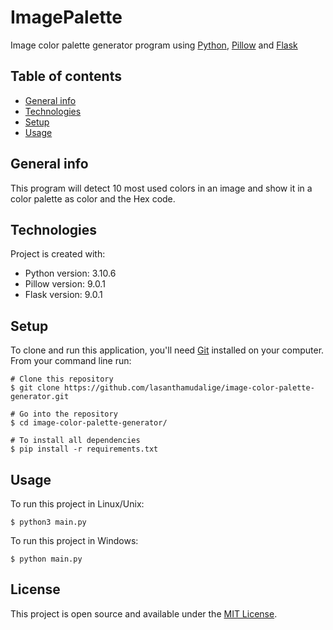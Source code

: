 # ImagePalette

Image color palette generator program using [Python](https://www.python.org/), [Pillow](https://python-pillow.org/) and [Flask](https://flask.palletsprojects.com/en/2.2.x/)

## Table of contents
* [General info](#general-info)
* [Technologies](#technologies)
* [Setup](#setup)
* [Usage](#usage)

## General info

This program will detect 10 most used colors in an image and show it in a color palette as color and the Hex code. 

## Technologies
Project is created with:
* Python version: 3.10.6
* Pillow version: 9.0.1
* Flask version: 9.0.1
	
## Setup

To clone and run this application, you'll need [Git](https://git-scm.com) installed on your computer.\
From your command line run:

```
# Clone this repository
$ git clone https://github.com/lasanthamudalige/image-color-palette-generator.git

# Go into the repository
$ cd image-color-palette-generator/

# To install all dependencies
$ pip install -r requirements.txt
```


## Usage

To run this project in Linux/Unix:

```
$ python3 main.py
```

To run this project in Windows:

```
$ python main.py
```

## License 
This project is open source and available under the [MIT License](https://github.com/lasanthamudalige/image-color-palette-generator/blob/main/LICENSE).
